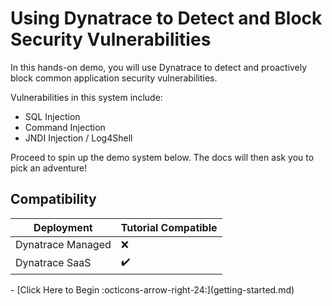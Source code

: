 # Using Dynatrace to Detect and Block Security Vulnerabilities

In this hands-on demo, you will use Dynatrace to detect and proactively block common application security vulnerabilities.

Vulnerabilities in this system include:

* SQL Injection
* Command Injection
* JNDI Injection / Log4Shell

Proceed to spin up the demo system below. The docs will then ask you to pick an adventure!

## Compatibility

| Deployment         | Tutorial Compatible |
|--------------------|---------------------|
| Dynatrace Managed  | ❌                 |
| Dynatrace SaaS     | ✔️                 |

<div class="grid cards" markdown>
- [Click Here to Begin :octicons-arrow-right-24:](getting-started.md)
</div>